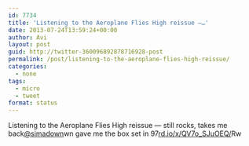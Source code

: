 ```yaml
---
id: 7734
title: 'Listening to the Aeroplane Flies High reissue —…'
date: 2013-07-24T13:59:24+00:00
author: Avi
layout: post
guid: http://twitter-360096892878716928-post
permalink: /post/listening-to-the-aeroplane-flies-high-reissue/
categories:
  - none
tags:
  - micro
  - tweet
format: status
---
```

Listening to the Aeroplane Flies High reissue — still rocks, takes me back[@simadown](http://twitter.com/simadown)wn gave me the box set in 97[rd.io/x/QV7o_SJuOEQ/](http://rd.io/x/QV7o_SJuOEQ/)Rw